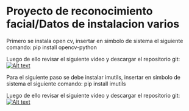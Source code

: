 # Proyecto de reconocimiento facial/Datos de instalacion varios


Primero se instala open cv, insertar en simbolo de sistema el siguiente comando:
pip install opencv-python

Luego de ello revisar el siguiente video y descargar el repositorio git:
[![Alt text](https://img.youtube.com/vi/J1jlm-I1cTs/0.jpg)](https://www.youtube.com/watch?v=J1jlm-I1cTs)

Para el siguiente paso se debe instalar imutils, insertar en simbolo de sistema el siguiente comando:
pip install imutils

Luego de ello revisar el siguiente video y descargar el repositorio git:
[![Alt text](https://img.youtube.com/vi/cZkpaL36fW4/0.jpg)](https://www.youtube.com/watch?v=cZkpaL36fW4)
